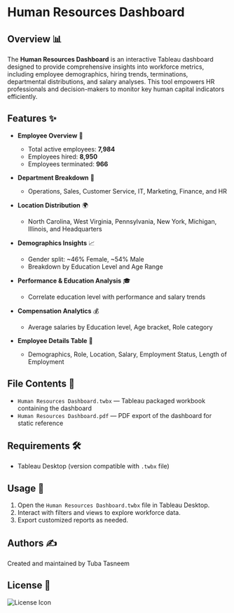 # Human Resources Dashboard

## Overview 📊
The **Human Resources Dashboard** is an interactive Tableau dashboard designed to provide comprehensive insights into workforce metrics, including employee demographics, hiring trends, terminations, departmental distributions, and salary analyses. This tool empowers HR professionals and decision-makers to monitor key human capital indicators efficiently.

## Features ✨
- **Employee Overview** 👥
  - Total active employees: **7,984**
  - Employees hired: **8,950**
  - Employees terminated: **966**

- **Department Breakdown** 🏢
  - Operations, Sales, Customer Service, IT, Marketing, Finance, and HR

- **Location Distribution** 🌍
  - North Carolina, West Virginia, Pennsylvania, New York, Michigan, Illinois, and Headquarters

- **Demographics Insights** 📈
  - Gender split: ~46% Female, ~54% Male
  - Breakdown by Education Level and Age Range

- **Performance & Education Analysis** 🎓
  - Correlate education level with performance and salary trends

- **Compensation Analytics** 💰
  - Average salaries by Education level, Age bracket, Role category

- **Employee Details Table** 📝
  - Demographics, Role, Location, Salary, Employment Status, Length of Employment

## File Contents 📂
- `Human Resources Dashboard.twbx` — Tableau packaged workbook containing the dashboard
- `Human Resources Dashboard.pdf` — PDF export of the dashboard for static reference

## Requirements 🛠️
- Tableau Desktop (version compatible with `.twbx` file)

## Usage 🚀
1. Open the `Human Resources Dashboard.twbx` file in Tableau Desktop.
2. Interact with filters and views to explore workforce data.
3. Export customized reports as needed.

## Authors ✍️
Created and maintained by Tuba Tasneem

## License 📄
![License Icon](https://github.com/tubatasneem24/Human-Resources-Dashboard/blob/main/LICENSE)
